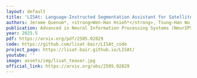```yaml
---
layout: default
title: 'LISAt: Language-Instructed Segmentation Assistant for Satellite Imagery'
authors: Jerome Quenum*, <strong>Wen-Han Hsieh*</strong>, Tsung-Han Wu, Ritwik Gupta, Trevor Darrell, David M. Chan
publication: Advanced in Neural Information Processing Systems (NeurIPS) , 2025
year: 2025.5
pdf: https://arxiv.org/pdf/2505.02829
code: https://github.com/lisat-bair/LISAt_code
project_page: https://lisat-bair.github.io/LISAt/
youtube: ''
image: assets/img/lisat_teaser.jpg
official_link: https://arxiv.org/abs/2505.02829
---
```

